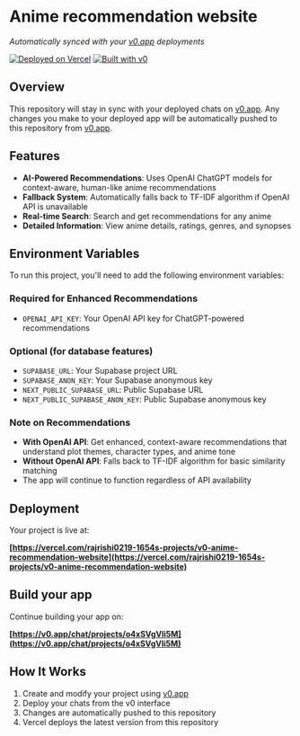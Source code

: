 # Anime recommendation website

*Automatically synced with your [v0.app](https://v0.app) deployments*

[![Deployed on Vercel](https://img.shields.io/badge/Deployed%20on-Vercel-black?style=for-the-badge&logo=vercel)](https://vercel.com/rajrishi0219-1654s-projects/v0-anime-recommendation-website)
[![Built with v0](https://img.shields.io/badge/Built%20with-v0.app-black?style=for-the-badge)](https://v0.app/chat/projects/o4xSVgVli5M)

## Overview

This repository will stay in sync with your deployed chats on [v0.app](https://v0.app).
Any changes you make to your deployed app will be automatically pushed to this repository from [v0.app](https://v0.app).

## Features

- **AI-Powered Recommendations**: Uses OpenAI ChatGPT models for context-aware, human-like anime recommendations
- **Fallback System**: Automatically falls back to TF-IDF algorithm if OpenAI API is unavailable
- **Real-time Search**: Search and get recommendations for any anime
- **Detailed Information**: View anime details, ratings, genres, and synopses

## Environment Variables

To run this project, you'll need to add the following environment variables:

### Required for Enhanced Recommendations
- `OPENAI_API_KEY`: Your OpenAI API key for ChatGPT-powered recommendations

### Optional (for database features)
- `SUPABASE_URL`: Your Supabase project URL
- `SUPABASE_ANON_KEY`: Your Supabase anonymous key
- `NEXT_PUBLIC_SUPABASE_URL`: Public Supabase URL
- `NEXT_PUBLIC_SUPABASE_ANON_KEY`: Public Supabase anonymous key

### Note on Recommendations
- **With OpenAI API**: Get enhanced, context-aware recommendations that understand plot themes, character types, and anime tone
- **Without OpenAI API**: Falls back to TF-IDF algorithm for basic similarity matching
- The app will continue to function regardless of API availability

## Deployment

Your project is live at:

**[https://vercel.com/rajrishi0219-1654s-projects/v0-anime-recommendation-website](https://vercel.com/rajrishi0219-1654s-projects/v0-anime-recommendation-website)**

## Build your app

Continue building your app on:

**[https://v0.app/chat/projects/o4xSVgVli5M](https://v0.app/chat/projects/o4xSVgVli5M)**

## How It Works

1. Create and modify your project using [v0.app](https://v0.app)
2. Deploy your chats from the v0 interface
3. Changes are automatically pushed to this repository
4. Vercel deploys the latest version from this repository
